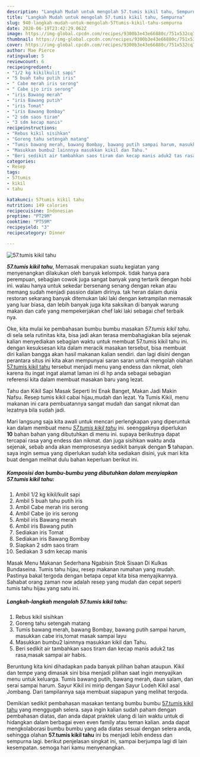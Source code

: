 ```yaml
---
description: "Langkah Mudah untuk mengolah 57.tumis kikil tahu, Sempurna"
title: "Langkah Mudah untuk mengolah 57.tumis kikil tahu, Sempurna"
slug: 940-langkah-mudah-untuk-mengolah-57tumis-kikil-tahu-sempurna
date: 2020-06-19T23:42:29.062Z
image: https://img-global.cpcdn.com/recipes/9300b3e43e66880c/751x532cq70/57tumis-kikil-tahu-foto-resep-utama.jpg
thumbnail: https://img-global.cpcdn.com/recipes/9300b3e43e66880c/751x532cq70/57tumis-kikil-tahu-foto-resep-utama.jpg
cover: https://img-global.cpcdn.com/recipes/9300b3e43e66880c/751x532cq70/57tumis-kikil-tahu-foto-resep-utama.jpg
author: Mae Pierce
ratingvalue: 5
reviewcount: 6
recipeingredient:
- "1/2 kg kikilkulit sapi"
- "5 buah tahu putih iris"
- " Cabe merah iris serong"
- " Cabe ijo iris serong"
- "iris Bawang merah"
- "iris Bawang putih"
- "iris Tomat"
- "iris Bawang Bombay"
- "2 sdm saos tiram"
- "3 sdm kecap manis"
recipeinstructions:
- "Rebus kikil sisihkan"
- "Goreng tahu setengah matang"
- "Tumis bawang merah, bawang Bombay, bawang putih sampai harum, masukkan cabe iris,tomat masak sampai layu"
- "Masukkan bumbu2 lainnnya masukkan kikil dan Tahu."
- "Beri sedikit air tambahkan saos tiram dan kecap manis aduk2 tas rasa,masak sampai air habis."
categories:
- Resep
tags:
- 57tumis
- kikil
- tahu

katakunci: 57tumis kikil tahu 
nutrition: 149 calories
recipecuisine: Indonesian
preptime: "PT29M"
cooktime: "PT59M"
recipeyield: "3"
recipecategory: Dinner

---
```



![57.tumis kikil tahu](https://img-global.cpcdn.com/recipes/9300b3e43e66880c/751x532cq70/57tumis-kikil-tahu-foto-resep-utama.jpg)

<b><i>57.tumis kikil tahu</i></b>, Memasak merupakan suatu kegiatan yang menyenangkan dilakukan oleh banyak kelompok. tidak hanya para perempuan, sebagian cowok juga sangat banyak yang tertarik dengan hobi ini. walau hanya untuk sekedar bersenang senang dengan rekan atau memang sudah menjadi passion dalam dirinya. tak heran dalam dunia restoran sekarang banyak ditemukan laki laki dengan ketrampilan memasak yang luar biasa, dan lebih banyak juga kita saksikan di banyak warung makan dan cafe yang mempekerjakan chef laki laki sebagai chef terbaik nya.

Oke, kita mulai ke pembahasan bumbu bumbu masakan <i>57.tumis kikil tahu</i>. di sela sela rutinitas kita, bisa jadi akan terasa membahagiakan bila sejenak kalian menyediakan sebagian waktu untuk membuat 57.tumis kikil tahu ini. dengan kesuksesan kita dalam meracik masakan tersebut, bisa membuat diri kalian bangga akan hasil makanan kalian sendiri. dan lagi disini dengan perantara situs ini kita akan mempunyai saran saran untuk mengolah olahan <u>57.tumis kikil tahu</u> tersebut menjadi menu yang endess dan nikmat, oleh karena itu ingat ingat alamat laman ini di hp anda sebagai sebagian referensi kita dalam membuat masakan baru yang lezat.

Tahu dan Kikil Sapi Masak Seperti Ini Enak Banget, Makan Jadi Makin Nafsu. Resep tumis kikil cabai hijau,mudah dan lezat. Ya Tumis Kikil, menu makanan ini cara pembuatannya sangat mudah dan sangat nikmat dan lezatnya bila sudah jadi.


Mari langsung saja kita awali untuk mencari perlengkapan yang diperuntuk kan dalam membuat menu <u><i>57.tumis kikil tahu</i></u> ini. seenggaknya diperlukan <b>10</b> bahan bahan yang dibutuhkan di menu ini. supaya berikutnya dapat tercapai rasa yang endess dan nikmat. dan juga sisihkan waktu anda sejenak, sebab anda akan memprosesnya sedikit banyak dengan <b>5</b> tahapan. saya ingin semua yang diperlukan sudah kita sediakan disini, yuk mari kita buat dengan melihat dulu bahan keperluan berikut ini.

<!--inarticleads1-->

##### Komposisi dan bumbu-bumbu yang dibutuhkan dalam menyiapkan 57.tumis kikil tahu:

1. Ambil 1/2 kg kikil/kulit sapi
1. Ambil 5 buah tahu putih iris
1. Ambil  Cabe merah iris serong
1. Ambil  Cabe ijo iris serong
1. Ambil iris Bawang merah
1. Ambil iris Bawang putih
1. Sediakan iris Tomat
1. Sediakan iris Bawang Bombay
1. Siapkan 2 sdm saos tiram
1. Sediakan 3 sdm kecap manis


Masak Menu Makanan Sederhana Ngabisin Stok Sisaan Di Kulkas Bundaseina. Tumis tahu hijau, resep makanan rumahan yang mudah. Pastinya bakal tergoda dengan betapa cepat kita bisa menyajikannya. Sahabat orang zaman now adalah resep yang mudah dan cepat seperti tumis tahu hijau yang satu ini. 

<!--inarticleads2-->

##### Langkah-langkah mengolah 57.tumis kikil tahu:

1. Rebus kikil sisihkan
1. Goreng tahu setengah matang
1. Tumis bawang merah, bawang Bombay, bawang putih sampai harum, masukkan cabe iris,tomat masak sampai layu
1. Masukkan bumbu2 lainnnya masukkan kikil dan Tahu.
1. Beri sedikit air tambahkan saos tiram dan kecap manis aduk2 tas rasa,masak sampai air habis.


Beruntung kita kini dihadapkan pada banyak pilihan bahan ataupun. Kikil dan tempe yang dimasak sini bisa menjadi pilihan saat ingin menyajikan menu untuk keluarga. Tumis bawang putih, bawang merah, daun salam, dan serai sampai harum. Sayur Kikil ini mirip dengan Sayur Lodeh Kikil asal Jombang. Dari tampilannya saja membuat siapapun yang melihat tergoda. 

Demikian sedikit pembahasan masakan tentang bumbu bumbu <u>57.tumis kikil tahu</u> yang menggugah selera. saya ingin kalian sudah paham dengan pembahasan diatas, dan anda dapat praktek ulang di lain waktu untuk di hidangkan dalam berbagai even even family atau teman kalian. anda dapat mengkolaborasi bumbu bumbu yang ada diatas sesuai dengan selera anda, sehingga olahan <b>57.tumis kikil tahu</b> ini bs menjadi lebih endess dan sempurna lagi. berikut penjelasan singkat ini, sampai berjumpa lagi di lain kesempatan. semoga hari kamu menyenangkan.
